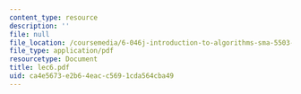 ```yaml
---
content_type: resource
description: ''
file: null
file_location: /coursemedia/6-046j-introduction-to-algorithms-sma-5503-fall-2005/ca4e5673e2b64eacc5691cda564cba49_lec6.pdf
file_type: application/pdf
resourcetype: Document
title: lec6.pdf
uid: ca4e5673-e2b6-4eac-c569-1cda564cba49
---
```

